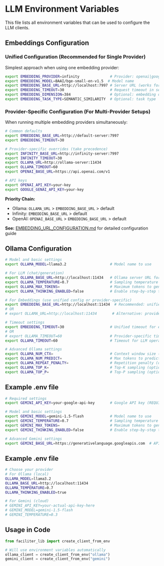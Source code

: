 # LLM Environment Variables

This file lists all environment variables that can be used to configure the LLM clients.

## Embeddings Configuration

### Unified Configuration (Recommended for Single Provider)

Simplest approach when using one embedding provider:

```bash
export EMBEDDING_PROVIDER=infinity              # Provider: openai|google_genai|ollama|infinity|local
export EMBEDDING_MODEL=BAAI/bge-small-en-v1.5  # Model name
export EMBEDDING_BASE_URL=http://localhost:7997 # Server URL (works for all providers)
export EMBEDDING_TIMEOUT=30                     # Request timeout in seconds
export EMBEDDING_DIMENSION=384                  # Optional: embedding dimension
export EMBEDDING_TASK_TYPE=SEMANTIC_SIMILARITY  # Optional: task type
```

### Provider-Specific Configuration (For Multi-Provider Setups)

When running multiple embedding providers simultaneously:

```bash
# Common defaults
export EMBEDDING_BASE_URL=http://default-server:7997
export EMBEDDING_TIMEOUT=30

# Provider-specific overrides (take precedence)
export INFINITY_BASE_URL=http://infinity-server:7997
export INFINITY_TIMEOUT=30
export OLLAMA_URL=http://ollama-server:11434
export OLLAMA_TIMEOUT=60
export OPENAI_BASE_URL=https://api.openai.com/v1

# API keys
export OPENAI_API_KEY=your-key
export GOOGLE_GENAI_API_KEY=your-key
```

**Priority Chain:**
- Ollama: `OLLAMA_URL` > `EMBEDDING_BASE_URL` > default
- Infinity: `EMBEDDING_BASE_URL` > default
- OpenAI: `OPENAI_BASE_URL` > `EMBEDDING_BASE_URL` > default

**See:** [EMBEDDING_URL_CONFIGURATION.md](../docs/EMBEDDING_URL_CONFIGURATION.md) for detailed configuration guide

## Ollama Configuration

```bash
# Model and basic settings
export OLLAMA_MODEL=llama3.2                    # Model name to use

# For LLM (chat/generation)
export OLLAMA_BASE_URL=http://localhost:11434   # Ollama server URL for LLM
export OLLAMA_TEMPERATURE=0.7                   # Sampling temperature (0.0-2.0)
export OLLAMA_MAX_TOKENS=                       # Maximum tokens to generate (optional)
export OLLAMA_THINKING_ENABLED=false            # Enable step-by-step thinking mode

# For Embeddings (use unified config or provider-specific)
export EMBEDDING_BASE_URL=http://localhost:11434  # Recommended: unified config
# OR
# export OLLAMA_URL=http://localhost:11434       # Alternative: provider-specific

# Timeout settings
export EMBEDDING_TIMEOUT=30                     # Unified timeout for embeddings
# OR  
# export OLLAMA_TIMEOUT=60                      # Provider-specific timeout
export OLLAMA_TIMEOUT=60                        # Timeout for LLM operations

# Advanced Ollama settings
export OLLAMA_NUM_CTX=                          # Context window size (optional)
export OLLAMA_NUM_PREDICT=                      # Max tokens to predict (optional)
export OLLAMA_REPEAT_PENALTY=                   # Repetition penalty (optional)
export OLLAMA_TOP_K=                            # Top-K sampling (optional)
export OLLAMA_TOP_P=                            # Top-P sampling (optional)
```

## Example .env file

```bash
# Required settings
export GEMINI_API_KEY=your-google-api-key       # Google API key (REQUIRED)

# Model and basic settings  
export GEMINI_MODEL=gemini-1.5-flash            # Model name to use
export GEMINI_TEMPERATURE=0.7                   # Sampling temperature (0.0-2.0)
export GEMINI_MAX_TOKENS=                       # Maximum tokens to generate (optional)
export GEMINI_THINKING_ENABLED=false            # Enable step-by-step thinking mode

# Advanced Gemini settings
export GEMINI_BASE_URL=https://generativelanguage.googleapis.com  # API base URL
```

## Example .env file

```bash
# Choose your provider
# For Ollama (local)
OLLAMA_MODEL=llama3.2
OLLAMA_BASE_URL=http://localhost:11434
OLLAMA_TEMPERATURE=0.7
OLLAMA_THINKING_ENABLED=true

# For Gemini (cloud)
# GEMINI_API_KEY=your-actual-api-key-here
# GEMINI_MODEL=gemini-1.5-flash
# GEMINI_TEMPERATURE=0.3
```

## Usage in Code

```python
from faciliter_lib import create_client_from_env

# Will use environment variables automatically
ollama_client = create_client_from_env("ollama")
gemini_client = create_client_from_env("gemini")
```
